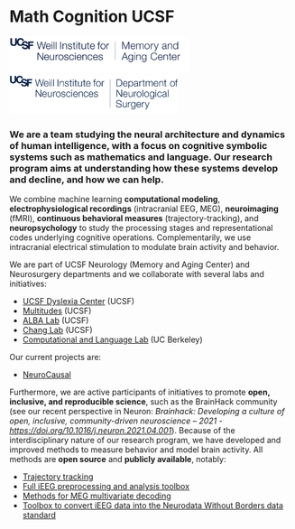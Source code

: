 # Math Cognition UCSF 

<p float="left">
  <img src="/assets/weillmac_logo.png" width="320" />
  <img src="/assets/weillneurosurgery_logo.png" width="300" />
</p>

### We are a team studying the neural architecture and dynamics of human intelligence, with a focus on cognitive symbolic systems such as **mathematics** and **language**. Our research program aims at understanding how these systems develop and decline, and how we can help.

We combine machine learning **computational modeling**, **electrophysiological recordings** (intracranial EEG, MEG), **neuroimaging** (fMRI), **continuous behavioral measures** (trajectory-tracking), and **neuropsychology** to study the processing stages and representational codes underlying cognitive operations. Complementarily, we use intracranial electrical stimulation to modulate brain activity and behavior.

We are part of UCSF Neurology (Memory and Aging Center) and Neurosurgery departments and we collaborate with several labs and initiatives:
* [UCSF Dyslexia Center](https://dyslexia.ucsf.edu/) (UCSF)
* [Multitudes](https://dyslexia.ucsf.edu/multitudes-partners) (UCSF)
* [ALBA Lab](https://albalab.ucsf.edu/) (UCSF)
* [Chang Lab](https://changlab.ucsf.edu/) (UCSF)
* [Computational and Language Lab](http://colala.berkeley.edu/) (UC Berkeley) 

Our current projects are:
* [NeuroCausal](https://neurocausal.github.io/)

Furthermore, we are active participants of initiatives to promote **open, inclusive, and reproducible science**, such as the BrainHack community (see our recent perspective in Neuron: *Brainhack: Developing a culture of open, inclusive, community-driven neuroscience – 2021 - https://doi.org/10.1016/j.neuron.2021.04.001*). Because of the interdisciplinary nature of our research program, we have developed and improved methods to measure behavior and model brain activity. All methods are **open source** and **publicly available**, notably: 

* [Trajectory tracking](https://trajtracker.com/)
* [Full iEEG preprocessing and analysis toolbox](https://github.com/pinheirochagas/lbcn_preproc)
* [Methods for MEG multivariate decoding](https://github.com/pinheirochagas/Calc_MEG)
* [Toolbox to convert iEEG data into the Neurodata Without Borders data standard](https://github.com/pinheirochagas/lbcn_nwb)

<!--

https://docs.github.com/github/writing-on-github/getting-started-with-writing-and-formatting-on-github/basic-writing-and-formatting-syntax

**Here are some ideas to get you started:**

🙋‍♀️ A short introduction - what is your organization all about?
🌈 Contribution guidelines - how can the community get involved?
👩‍💻 Useful resources - where can the community find your docs? Is there anything else the community should know?
🍿 Fun facts - what does your team eat for breakfast?
🧙 Remember, you can do mighty things with the power of [Markdown](https://docs.github.com/github/writing-on-github/getting-started-with-writing-and-formatting-on-github/basic-writing-and-formatting-syntax)
-->
